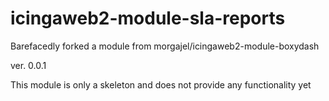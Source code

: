 # icingaweb2-module-sla-reports
Barefacedly forked a module from  morgajel/icingaweb2-module-boxydash

ver. 0.0.1

This module is only a skeleton and does not provide any functionality yet



